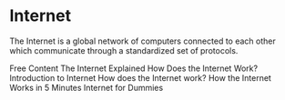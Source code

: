 # Internet

The Internet is a global network of computers connected to each other which communicate through a standardized set of protocols.

<ResourceGroupTitle>Free Content</ResourceGroupTitle>
<BadgeLink colorScheme='yellow' badgeText='Read' href='https://www.vox.com/2014/6/16/18076282/the-internet'>The Internet Explained</BadgeLink>
<BadgeLink colorScheme='yellow' badgeText='Read' href='http://web.stanford.edu/class/msande91si/www-spr04/readings/week1/InternetWhitepaper.htm'>How Does the Internet Work?</BadgeLink>
<BadgeLink colorScheme='yellow' badgeText='Read' href='/guides/what-is-internet'>Introduction to Internet</BadgeLink>
<BadgeLink badgeText='Watch' href='https://www.youtube.com/watch?v=x3c1ih2NJEg'>How does the Internet work?</BadgeLink>
<BadgeLink badgeText='Watch' href='https://www.youtube.com/watch?v=7_LPdttKXPc'>How the Internet Works in 5 Minutes</BadgeLink>
<BadgeLink badgeText='Watch' href='https://www.youtube.com/watch?v=zN8YNNHcaZc'>Internet for Dummies</BadgeLink>
